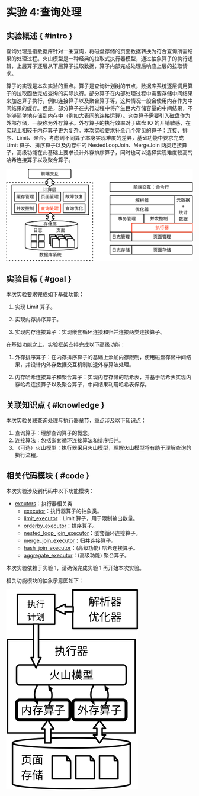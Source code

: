 # 实验 4:查询处理

## 实验概述 { #intro }

查询处理是指数据库针对一条查询，将磁盘存储的页面数据转换为符合查询所需结果的处理过程。火山模型是一种经典的拉取式执行器模型，通过抽象算子的执行逻辑，上层算子逐层从下层算子拉取数据，算子内部完成处理后响应上层的拉取请求。

算子的实现是本次实验的重点。算子是查询计划树的节点，数据库系统逐层调用算子的拉取函数完成查询的实际执行。部分算子在内部处理过程中需要存储中间结果来加速算子执行，例如连接算子以及聚合算子等，这种情况一般会使用内存作为中间结果的缓存。但是，部分算子在执行过程中将产生巨大存储容量的中间结果，不能够简单地存储到内存中（例如大表间的连接运算）。这类算子需要引入磁盘作为外部存储，一般称为外存算子。外存算子的执行效率对于磁盘 IO 的开销敏感，在实现上相较于内存算子更为复杂。本次实验要求补全几个常见的算子：连接、排序、Limit、聚合。考虑到不同算子本身实现难度的差异，基础功能中要求完成 Limit 算子、排序算子以及内存中的 NestedLoopJoin、MergeJoin 两类连接算子，高级功能在此基础上要求设计外存排序算子，同时也可以选择实现难度较高的哈希连接算子以及聚合算子。

![](../pics/lab4-overview.svg)

## 实验目标 { #goal }

本次实验要求完成如下基础功能：

1. 实现 Limit 算子。

2. 实现内存排序算子。

3. 实现内存连接算子：实现嵌套循环连接和归并连接两类连接算子。

在基础功能之上，实验框架支持完成以下高级功能：

1. 外存排序算子：在内存排序算子的基础上添加内存限制，使用磁盘存储中间结果，并设计内外存数据交互机制加速外存算法处理。

2. 内存哈希连接算子和聚合算子：实现内存存储的哈希表，并基于哈希表实现内存哈希连接算子以及聚合算子，中间结果利用哈希表保存。

## 关联知识点 { #knowledge }

本次实验关联查询处理与执行器章节，重点涉及以下知识点：

1. 查询算子：理解查询算子的概念。
2. 连接算法：包括嵌套循环连接算法和排序归并。
3. （可选）火山模型：执行器采用火山模型，理解火山模型将有助于理解查询的执行流程。

## 相关代码模块 { #code }

本次实验涉及到代码中以下功能模块：

-   [excutors](https://github.com/thu-db/huadb/blob/main/src/executors)：执行器相关类
    -   [executor](https://github.com/thu-db/huadb/blob/main/src/executors/executor.h)：执行器算子的抽象类。
    -   [limit_executor](https://github.com/thu-db/huadb/blob/main/src/executors/limit_executor.h)：Limit 算子，用于限制输出数量。
    -   [orderby_executor](https://github.com/thu-db/huadb/blob/main/src/executors/orderby_executor)：排序算子。
    -   [nested_loop_join_executor](https://github.com/thu-db/huadb/blob/main/src/executors/nested_loop_join_executor.h)：嵌套循环连接算子。
    -   [merge_join_executor](https://github.com/thu-db/huadb/blob/main/src/executors/merge_join_executor.h)：归并连接算子。
    -   [hash_join_executor](https://github.com/thu-db/huadb/blob/main/src/executors/hash_join_executor.h)：(高级功能) 哈希连接算子。
    -   [aggregate_executor](https://github.com/thu-db/huadb/blob/main/src/executors/aggregate_executor.h)：(高级功能) 聚合算子。

本次实验依赖于实验 1，请确保完成实验 1 再开始本次实验。

相关功能模块的抽象示意图如下：

![](../pics/lab4-details.svg)
